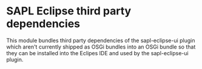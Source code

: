 # SAPL Eclipse third party dependencies

This module bundles third party dependencies of the sapl-eclipse-ui plugin which aren't currently shipped as OSGi
bundles into an OSGi bundle so that they can be installed into the Eclipes IDE and used by the sapl-eclipse-ui plugin.
